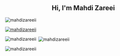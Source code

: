 <h2 align="center">Hi, I'm Mahdi Zareei</h2>

<p align="left"> <img src="https://komarev.com/ghpvc/?username=mahdizareeii&label=Profile%20views&color=0e75b6&style=flat" alt="mahdizareeii" /> </p>

<p align="left"> <a href="https://github.com/ryo-ma/github-profile-trophy"><img src="https://github-profile-trophy.vercel.app/?username=mahdizareeii" alt="mahdizareeii" /></a> </p>

<p><img align="left" src="https://github-readme-stats.vercel.app/api/top-langs?username=mahdizareeii&show_icons=true&locale=en&layout=compact" alt="mahdizareeii" /></p>

<p>&nbsp;<img align="center" src="https://github-readme-stats.vercel.app/api?username=mahdizareeii&show_icons=true&locale=en" alt="mahdizareeii" /></p>

<p><img align="center" src="https://github-readme-streak-stats.herokuapp.com/?user=mahdizareeii&" alt="mahdizareeii" /></p>
